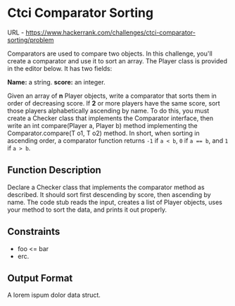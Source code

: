 # Ctci Comparator Sorting

URL - https://www.hackerrank.com/challenges/ctci-comparator-sorting/problem

Comparators are used to compare two objects. In this challenge, you'll create a comparator and use it to sort an array. The Player class is provided in the editor below. It has two fields:

**Name:** a string.
**score:** an integer.

Given an array of **n** Player objects, write a comparator that sorts them in order of decreasing score. If **2** or more players have the same score, sort those players alphabetically ascending by name. To do this, you must create a Checker class that implements the Comparator interface, then write an int compare(Player a, Player b) method implementing the Comparator.compare(T o1, T o2) method. In short, when sorting in ascending order, a comparator function returns `-1` if `a < b`, `0` if `a == b`, and `1` if `a > b`.

## Function Description

Declare a Checker class that implements the comparator method as described. It should sort first descending by score, then ascending by name. The code stub reads the input, creates a list of Player objects, uses your method to sort the data, and prints it out properly.

## Constraints

- foo <= bar
- erc.

## Output Format

A lorem ispum dolor data struct.
